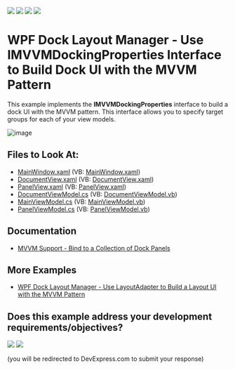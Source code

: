 <!-- default badges list -->
![](https://img.shields.io/endpoint?url=https://codecentral.devexpress.com/api/v1/VersionRange/128643029/22.2.2%2B)
[![](https://img.shields.io/badge/Open_in_DevExpress_Support_Center-FF7200?style=flat-square&logo=DevExpress&logoColor=white)](https://supportcenter.devexpress.com/ticket/details/E20026)
[![](https://img.shields.io/badge/📖_How_to_use_DevExpress_Examples-e9f6fc?style=flat-square)](https://docs.devexpress.com/GeneralInformation/403183)
[![](https://img.shields.io/badge/💬_Leave_Feedback-feecdd?style=flat-square)](#does-this-example-address-your-development-requirementsobjectives)
<!-- default badges end -->

# WPF Dock Layout Manager - Use IMVVMDockingProperties Interface to Build Dock UI with the MVVM Pattern


This example implements the **IMVVMDockingProperties** interface to build a dock UI with the MVVM pattern. This interface allows you to specify target groups for each of your view models.

![image](https://user-images.githubusercontent.com/12169834/174027091-2e10d3cb-5a0c-474b-a4c9-995ff973fafa.png)

<!-- default file list -->
## Files to Look At:

* [MainWindow.xaml](./CS/MainWindow.xaml) (VB: [MainWindow.xaml](./VB/MainWindow.xaml))
* [DocumentView.xaml](./CS/View/DocumentView.xaml) (VB: [DocumentView.xaml](./VB/View/DocumentView.xaml))
* [PanelView.xaml](./CS/View/PanelView.xaml) (VB: [PanelView.xaml](./VB/View/PanelView.xaml))
* [DocumentViewModel.cs](./CS/ViewModel/DocumentViewModel.cs) (VB: [DocumentViewModel.vb](./VB/ViewModel/DocumentViewModel.vb))
* [MainViewModel.cs](./CS/ViewModel/MainViewModel.cs) (VB: [MainViewModel.vb](./VB/ViewModel/MainViewModel.vb))
* [PanelViewModel.cs](./CS/ViewModel/PanelViewModel.cs) (VB: [PanelViewModel.vb](./VB/ViewModel/PanelViewModel.vb))
<!-- default file list end -->

## Documentation

- [MVVM Support - Bind to a Collection of Dock Panels](https://docs.devexpress.com/WPF/11386/controls-and-libraries/layout-management/dock-windows/bind-to-a-collection-of-dock-panels)

## More Examples

- [WPF Dock Layout Manager - Use LayoutAdapter to Build a Layout UI with the MVVM Pattern](https://github.com/DevExpress-Examples/wpf-docklayoutmanager-use-layoutadapter-to-build-dock-ui-with-mvvm)
<!-- feedback -->
## Does this example address your development requirements/objectives?

[<img src="https://www.devexpress.com/support/examples/i/yes-button.svg"/>](https://www.devexpress.com/support/examples/survey.xml?utm_source=github&utm_campaign=wpf-docklayoutmanager-use-imvvmdockingproperties-to-build-dock-ui-with-mvvm&~~~was_helpful=yes) [<img src="https://www.devexpress.com/support/examples/i/no-button.svg"/>](https://www.devexpress.com/support/examples/survey.xml?utm_source=github&utm_campaign=wpf-docklayoutmanager-use-imvvmdockingproperties-to-build-dock-ui-with-mvvm&~~~was_helpful=no)

(you will be redirected to DevExpress.com to submit your response)
<!-- feedback end -->
